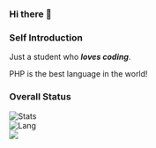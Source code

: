 ### Hi there 👋

### Self Introduction
Just a student who ***loves coding***.

PHP is the best language in the world!

### Overall Status
![Stats](https://github-readme-stats.vercel.app/api?username=nkxingxh&show_icons=true&icon_color=990000&title_color=990000)    
![Lang](https://github-readme-stats.vercel.app/api/top-langs/?username=MR-XieXuan&layout=compact&title_color=990000&hide=javascript,html,css)   
![](https://komarev.com/ghpvc/?username=nkxingxh)  


<!--
**nkxingxh/nkxingxh** is a ✨ _special_ ✨ repository because its `README.md` (this file) appears on your GitHub profile.

Here are some ideas to get you started:

- 🔭 I’m currently working on ...
- 🌱 I’m currently learning ...
- 👯 I’m looking to collaborate on ...
- 🤔 I’m looking for help with ...
- 💬 Ask me about ...
- 📫 How to reach me: ...
- 😄 Pronouns: ...
- ⚡ Fun fact: ...
-->

